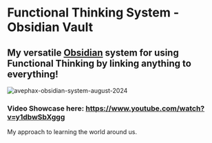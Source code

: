 # Functional Thinking System - Obsidian Vault

## My versatile [Obsidian](https://obsidian.md/) system for using Functional Thinking by linking anything to everything!

![avephax-obsidian-system-august-2024](https://github.com/user-attachments/assets/a14c3e0e-f46c-46da-a357-8d6beb982dc2)

### Video Showcase here: https://www.youtube.com/watch?v=y1dbwSbXggg

My approach to learning the world around us.
